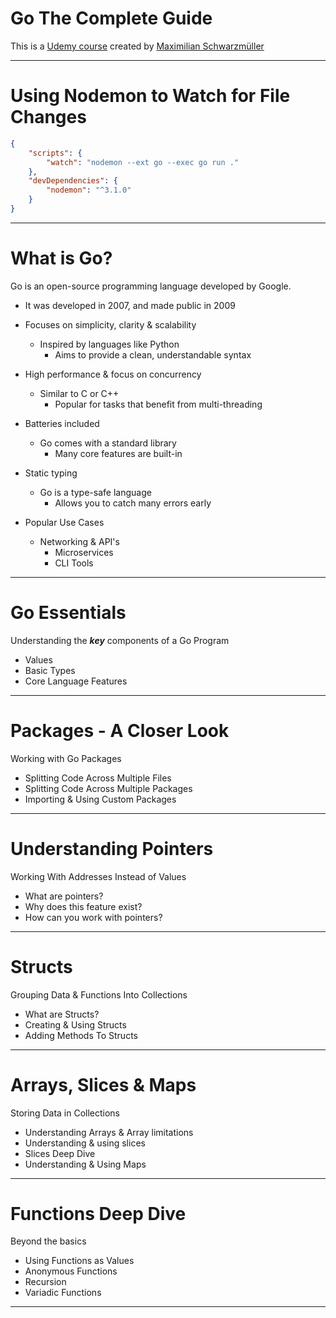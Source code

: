 # Go The Complete Guide

This is a [Udemy course](https://www.udemy.com/course/go-the-complete-guide/) created by [Maximilian Schwarzmüller](https://www.udemy.com/user/maximilian-schwarzmuller/)

---

# Using Nodemon to Watch for File Changes

```json
{
	"scripts": {
		"watch": "nodemon --ext go --exec go run ."
	},
	"devDependencies": {
		"nodemon": "^3.1.0"
	}
}
```

---

# What is Go?

Go is an open-source programming language developed by Google.

- It was developed in 2007, and made public in 2009
- Focuses on simplicity, clarity & scalability

  - Inspired by languages like Python
    - Aims to provide a clean, understandable syntax

- High performance & focus on concurrency

  - Similar to C or C++
    - Popular for tasks that benefit from multi-threading

- Batteries included

  - Go comes with a standard library
    - Many core features are built-in

- Static typing

  - Go is a type-safe language
    - Allows you to catch many errors early

- Popular Use Cases
  - Networking & API's
    - Microservices
    - CLI Tools

---

# Go Essentials

Understanding the **_key_** components of a Go Program

- Values
- Basic Types
- Core Language Features

---

# Packages - A Closer Look

Working with Go Packages

- Splitting Code Across Multiple Files
- Splitting Code Across Multiple Packages
- Importing & Using Custom Packages

---

# Understanding Pointers

Working With Addresses Instead of Values

- What are pointers?
- Why does this feature exist?
- How can you work with pointers?

---

# Structs

Grouping Data & Functions Into Collections

- What are Structs?
- Creating & Using Structs
- Adding Methods To Structs

---

# Arrays, Slices & Maps

Storing Data in Collections

- Understanding Arrays & Array limitations
- Understanding & using slices
- Slices Deep Dive
- Understanding & Using Maps

---

# Functions Deep Dive

Beyond the basics

- Using Functions as Values
- Anonymous Functions
- Recursion
- Variadic Functions

---
